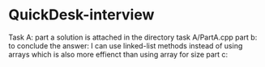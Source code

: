 # QuickDesk-interview

Task A:
part a solution is attached in the directory task A/PartA.cpp
part b: to conclude the answer: I can use linked-list methods instead of using arrays which is also more effienct than using array for size
part c:
